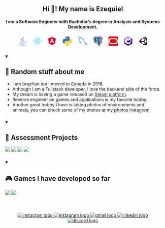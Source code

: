 <h2 align="center">Hi 👋! My name is Ezequiel</h2>

<h4 align="center">I am a Software Engineer with Bachelor's degree in Analysis and Systems Development.</h4>

###

<div align="center">
    <a href="https://www.java.com/en/"><img height="30" src="https://raw.githubusercontent.com/eskielsantana/eskielsantana/master/icons/java-original.svg" alt="java logo" /></a>
    <img width="12" />
    <a href="https://react.dev"><img height="30" src="https://raw.githubusercontent.com/eskielsantana/eskielsantana/master/icons/react.svg" alt="react logo" /></a>
    <img width="12" />
    <a href="https://angular.io/"><img height="30" src="https://raw.githubusercontent.com/eskielsantana/eskielsantana/master/icons/file-type-angular.svg" alt="angular logo" /></a>
    <img width="12" />
    <a href="https://www.python.org/"><img height="30" src="https://raw.githubusercontent.com/eskielsantana/eskielsantana/master/icons/python.svg" alt="python logo" /></a>
    <img width="12" />
    <a href="https://www.mysql.com"><img height="30" src="https://raw.githubusercontent.com/eskielsantana/eskielsantana/master/icons/mysql-icon.svg" alt="html5 logo" /></a>
    <img width="12" />
    <a href="https://www.postgresql.org/"><img height="30" src="https://raw.githubusercontent.com/eskielsantana/eskielsantana/master/icons/postgresql.svg" alt="postgresql logo" /></a>
    <img width="12" />
    <a href="https://www.oracle.com/ca-en/database"><img height="30" src="https://raw.githubusercontent.com/eskielsantana/eskielsantana/master/icons/oracle-icon.svg" alt="oracle logo" /></a>
    <img width="12" />
    <a href="https://learn.microsoft.com/en-us/dotnet/csharp/"><img height="30" src="https://raw.githubusercontent.com/eskielsantana/eskielsantana/master/icons/csharp.svg" alt="csharp logo" /></a>
    <img width="12" />
    <a href="https://unity.com/"><img height="30" src="https://raw.githubusercontent.com/eskielsantana/eskielsantana/master/icons/unity3d.svg" alt="unity3d logo" /></a>
</div>

###

<details open> 
  <summary><h2>🧠 Random stuff about me</h2></summary>
    <ul>
        <li>I am brazilian but I moved to Canada in 2018.</li>
        <li>Although I am a Fullstack developer, I love the backend side of the force.</li>
        <li>My dream is having a game released on <a href="https://store.steampowered.com/">Steam platform</a>.</li>
        <li>Reverse engineer on games and applications is my favorite hobby.</li>
        <li>Another great hobby I have is taking photos of environments and animals, you can check some of my photos at my <a href="https://www.instagram.com/fotos_vitoriaandezequiel/">photos instagram</a>.</li>
    </ul>
</details>

###

<details open> 
  <summary><h2>📝 Assessment Projects</h2></summary>
  <p align="left">
    <a href="https://github.com/eskielsantana/Clariti-Hiring-Java"><img width="278" src="https://github-readme-stats.vercel.app/api/pin?username=eskielsantana&repo=Clariti-Hiring-Java&title_color=fff&icon_color=f9f9f9&text_color=9f9f9f&bg_color=151515"></a>
    <a href="https://github.com/eskielsantana/Hootsuite-Hiring-Java"><img width="278" src="https://github-readme-stats.vercel.app/api/pin?username=eskielsantana&repo=Hootsuite-Hiring-Java&title_color=fff&icon_color=f9f9f9&text_color=9f9f9f&bg_color=151515"></a>
    <a href="https://github.com/eskielsantana/Enrich-Hiring-Java"><img width="278" src="https://github-readme-stats.vercel.app/api/pin?username=eskielsantana&repo=Enrich-Hiring-Java&title_color=fff&icon_color=f9f9f9&text_color=9f9f9f&bg_color=151515"></a>
    <a href="https://github.com/eskielsantana/Vitruvi-Hiring-Angular"><img width="278" src="https://github-readme-stats.vercel.app/api/pin?username=eskielsantana&repo=Vitruvi-Hiring-Angular&title_color=fff&icon_color=f9f9f9&text_color=9f9f9f&bg_color=151515"></a>
  </p>
</details>

###

<details open> 
  <summary><h2>🎮 Games I have developed so far</h2></summary>
  <p align="left">
    <a href="https://github.com/eskielsantana/idlegame"><img width="278" src="https://github-readme-stats.vercel.app/api/pin?username=eskielsantana&repo=idlegame&title_color=fff&icon_color=f9f9f9&text_color=9f9f9f&bg_color=151515"></a>
    <a href="https://github.com/eskielsantana/puzzlegame"><img width="278" src="https://github-readme-stats.vercel.app/api/pin?username=eskielsantana&repo=puzzlegame&title_color=fff&icon_color=f9f9f9&text_color=9f9f9f&bg_color=151515"></a>
  </p>
</details>

###
<br clear="both">

<p align="center">
    <a href="https://eskiel.ca/">
        <img src="https://img.shields.io/static/v1?message=Portfolio&logo=codementor&label=&color=833AB4&logoColor=white&labelColor=&style=for-the-badge" height="35" alt="instagram logo"/>
    </a>
    <a href="https://www.instagram.com/eskielsantana/">
        <img src="https://img.shields.io/static/v1?message=Instagram&logo=instagram&label=&color=C13584&logoColor=white&labelColor=&style=for-the-badge" height="35" alt="instagram logo"/>
    </a>
    <a href="mailto:eskielsantana@gmail.com">
        <img src="https://img.shields.io/static/v1?message=Gmail&logo=gmail&label=&color=D14836&logoColor=white&labelColor=&style=for-the-badge" height="35" alt="gmail logo"/>
    </a>
    <a href="https://www.linkedin.com/in/ezequiel-santana/">
        <img src="https://img.shields.io/static/v1?message=LinkedIn&logo=linkedin&label=&color=0077B5&logoColor=white&labelColor=&style=for-the-badge" height="35" alt="linkedin logo"/>
    </a>
    <a href="https://discordapp.com/users/353374992857038849">
        <img src="https://img.shields.io/static/v1?message=Discord&logo=discord&label=&color=7289DA&logoColor=white&labelColor=&style=for-the-badge" height="35" alt="discord logo"/>
    </a>
</p>

###